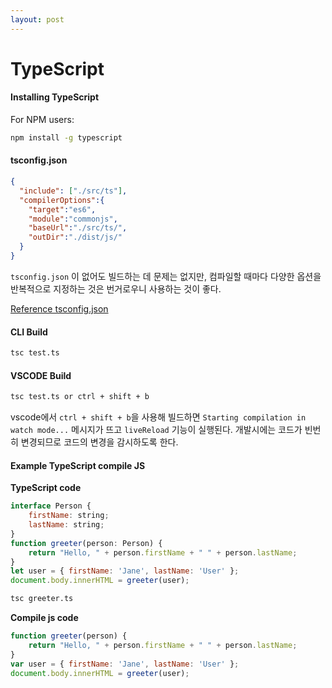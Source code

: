 ```yaml
---
layout: post
---
```


# TypeScript

#### Installing TypeScript

For NPM users:
```Bash
npm install -g typescript
```

#### tsconfig.json

```json
{
  "include": ["./src/ts"],
  "compilerOptions":{
    "target":"es6",
    "module":"commonjs",
    "baseUrl":"./src/ts/",
    "outDir":"./dist/js/"
  }
}
```
`tsconfig.json` 이 없어도 빌드하는 데 문제는 없지만, 컴파일할 때마다 다양한 옵션을 반복적으로 지정하는 것은 번거로우니 사용하는 것이 좋다.


[Reference tsconfig.json](http://www.typescriptlang.org/docs/handbook/tsconfig-json.html)

#### CLI Build
```Bash
tsc test.ts
```
#### VSCODE Build
```Bash
tsc test.ts or ctrl + shift + b
```
vscode에서 `ctrl + shift + b`을 사용해 빌드하면
`Starting compilation in watch mode...` 메시지가 뜨고 `liveReload` 기능이 실행된다. 개발시에는 코드가 빈번히 변경되므로 코드의 변경을 감시하도록 한다.

#### Example TypeScript compile JS
**TypeScript code**
```js
interface Person {
    firstName: string;
    lastName: string;
}
function greeter(person: Person) {
    return "Hello, " + person.firstName + " " + person.lastName;
}
let user = { firstName: 'Jane', lastName: 'User' };
document.body.innerHTML = greeter(user);
```
```Bash
tsc greeter.ts
```

**Compile js code**
```js
function greeter(person) {
    return "Hello, " + person.firstName + " " + person.lastName;
}
var user = { firstName: 'Jane', lastName: 'User' };
document.body.innerHTML = greeter(user);
```
